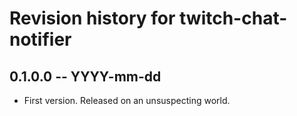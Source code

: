 # Revision history for twitch-chat-notifier

## 0.1.0.0 -- YYYY-mm-dd

* First version. Released on an unsuspecting world.
